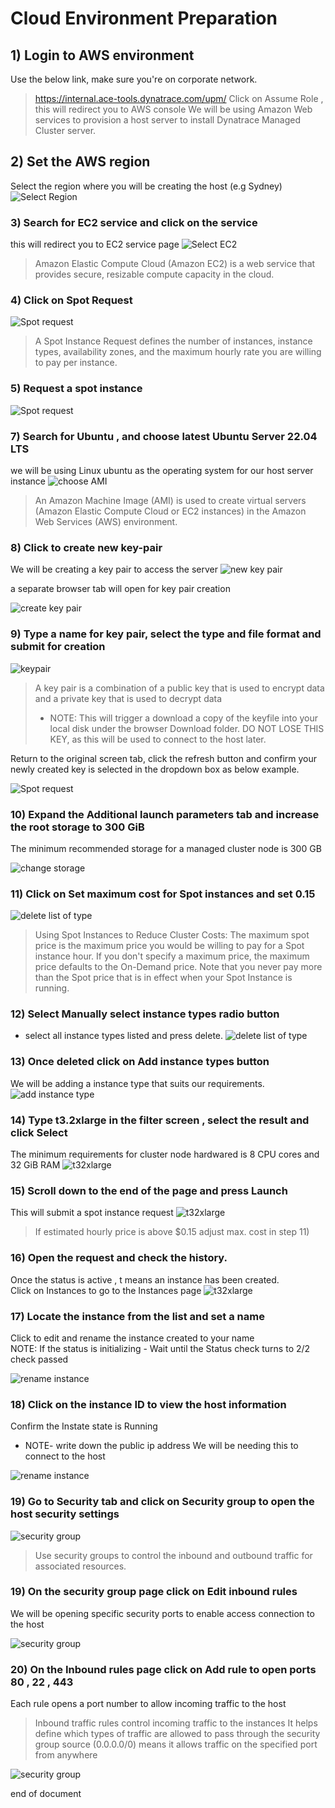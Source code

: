 # Cloud Environment Preparation

## 1) Login to AWS environment  
Use the below link, make sure you're on corporate network.
> https://internal.ace-tools.dynatrace.com/upm/
Click on Assume Role , this will redirect you to AWS console
We will be using Amazon Web services to provision a host server to install Dynatrace Managed Cluster server.

## 2) Set the AWS region 
Select the region where you will be creating the host (e.g Sydney)
![Select Region](https://github.com/hakansuku/D1APACTraining/blob/main/images/managed/region.png?raw=true)

### 3) Search for EC2 service and click on the service
this will redirect you to EC2 service page
![Select EC2](https://github.com/hakansuku/D1APACTraining/blob/main/images/managed/ec2search.png?raw=true)
> Amazon Elastic Compute Cloud (Amazon EC2) is a web service that provides secure, resizable compute capacity in the cloud. 

### 4) Click on Spot Request 
![Spot request](https://github.com/hakansuku/D1APACTraining/blob/main/images/managed/spotrequest.png?raw=true)
> A Spot Instance Request defines the number of instances, instance types, availability zones, and the maximum hourly rate you are willing to pay per instance. 
### 5) Request a spot instance
![Spot request](https://github.com/hakansuku/D1APACTraining/blob/main/images/managed/spotrequest2.png?raw=true)

### 7) Search for Ubuntu , and choose latest Ubuntu Server 22.04 LTS
we will be using Linux ubuntu as the operating system for our host server instance
![choose AMI](https://github.com/hakansuku/D1APACTraining/blob/main/images/managed/ubuntu2204.png?raw=true)
> An Amazon Machine Image (AMI) is used to create virtual servers (Amazon Elastic Compute Cloud or EC2 instances) in the Amazon Web Services (AWS) environment.

### 8) Click to create new key-pair
We will be creating a key pair to access the server
![new key pair](https://github.com/hakansuku/D1APACTraining/blob/main/images/managed/keypair.png?raw=true)

a separate browser tab will open for key pair creation

![create key pair](https://github.com/hakansuku/D1APACTraining/blob/main/images/managed/createkey.png?raw=true)

### 9) Type a name for key pair, select the type and file format and submit for creation

![keypair](https://github.com/hakansuku/D1APACTraining/blob/main/images/managed/cretenewkey.png?raw=true)
> A key pair is a combination of a public key that is used to encrypt data and a private key that is used to decrypt data
> - NOTE: This will trigger a download a copy of the keyfile into your local disk under the browser Download folder. DO NOT LOSE THIS KEY, as this will be used to connect to the host later.

Return to the original screen tab, click the refresh button and confirm your newly created key is selected in the dropdown box as below example.

![Spot request](https://github.com/hakansuku/D1APACTraining/blob/main/images/managed/confirmkey.png?raw=true)

### 10) Expand the Additional launch parameters tab and increase the root storage to 300 GiB
The minimum recommended storage for a managed cluster node is 300 GB

![change storage](https://github.com/hakansuku/D1APACTraining/blob/main/images/managed/storage.png?raw=true)

### 11) Click on Set maximum cost for Spot instances and set 0.15
![delete list of type](https://github.com/hakansuku/D1APACTraining/blob/main/images/managed/maxcost.png?raw=true)
> Using Spot Instances to Reduce Cluster Costs:
> The maximum spot price is the maximum price you would be willing to pay for a Spot instance hour.
> If you don't specify a maximum price, the maximum price defaults to the On-Demand price. Note that you never pay more than the Spot price that is in effect when your Spot Instance is running.

### 12) Select Manually select instance types radio button
- select all instance types listed and press delete. 
![delete list of type](https://github.com/hakansuku/D1APACTraining/blob/main/images/managed/deleteinstancetype.png?raw=true)

### 13) Once deleted click on Add instance types button
We will be adding a instance type that suits our requirements.
![add instance type](https://github.com/hakansuku/D1APACTraining/blob/main/images/managed/addinstancetype.png?raw=true)

### 14) Type t3.2xlarge in the filter screen , select the result and click Select
The minimum requirements for cluster node hardwared is 8 CPU cores and 32 GiB RAM
![t32xlarge](https://github.com/hakansuku/D1APACTraining/blob/main/images/managed/t32xlarge.png?raw=true)

### 15) Scroll down to the end of the page and press Launch
This will submit a spot instance request
![t32xlarge](https://github.com/hakansuku/D1APACTraining/blob/main/images/managed/launch.png?raw=true)

> If estimated hourly price is above $0.15 adjust max. cost in step 11)

### 16) Open the request and check the history. 
Once the status is active , t means an instance has been created.  
Click on Instances to go to the Instances page
![t32xlarge](https://github.com/hakansuku/D1APACTraining/blob/main/images/managed/active.png?raw=true)

### 17) Locate the instance from the list and set a name
Click to edit and rename the instance created to your name  
NOTE: If the status is initializing - Wait until the Status check turns to 2/2 check passed

![rename instance](https://github.com/hakansuku/D1APACTraining/blob/main/images/managed/instancename.png?raw=true)

### 18) Click on the instance ID to view the host information
Confirm the Instate state is Running
- NOTE- write down the public ip address 
We will be needing this to connect to the host 

![rename instance](https://github.com/hakansuku/D1APACTraining/blob/main/images/managed/publicIP.png?raw=true)

### 19) Go to Security tab and click on Security group to open the host security settings

![security group](https://github.com/hakansuku/D1APACTraining/blob/main/images/managed/security.png?raw=true)
> Use security groups to control the inbound and outbound traffic for associated resources.

### 19) On the security group page click on Edit inbound rules
We will be opening specific security ports to enable access connection to the host

![security group](https://github.com/hakansuku/D1APACTraining/blob/main/images/managed/inbound.png?raw=true)

### 20) On the Inbound rules page click on Add rule to open ports 80 , 22 , 443
Each rule opens a port number to allow incoming traffic to the host
> Inbound traffic rules control incoming traffic to the instances
> It helps define which types of traffic are allowed to pass through the security group
> source (0.0.0.0/0) means it allows traffic on the specified port from anywhere 

![security group](https://github.com/hakansuku/D1APACTraining/blob/main/images/managed/inbountrules.png?raw=true)


end of document
